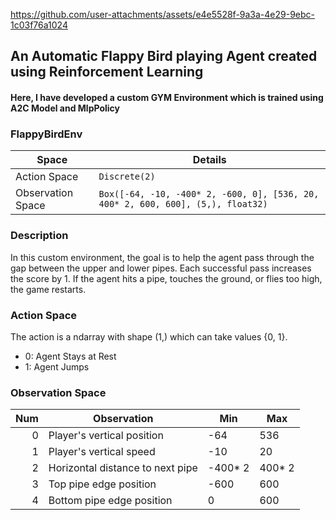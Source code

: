 

https://github.com/user-attachments/assets/e4e5528f-9a3a-4e29-9ebc-1c03f76a1024

## An Automatic Flappy Bird playing Agent created using Reinforcement Learning
#### Here, I have developed a custom GYM Environment which is trained using A2C Model and MlpPolicy

### FlappyBirdEnv

| **Space**              | **Details**                                                                                                                                         |
|------------------------|-----------------------------------------------------------------------------------------------------------------------------------------------------|
| Action Space           | `Discrete(2)`                                                                                                                                       |
| Observation Space      | `Box([-64, -10, -400* 2, -600, 0], [536, 20, 400* 2, 600, 600], (5,), float32)`                                                                     |

### Description
In this custom environment, the goal is to help the agent pass through the gap between the upper and lower pipes. Each successful pass increases the score by 1. If the agent hits a pipe, touches the ground, or flies too high, the game restarts.

### Action Space
The action is a ndarray with shape (1,) which can take values {0, 1}.
- 0: Agent Stays at Rest
- 1: Agent Jumps

### Observation Space
| **Num** | **Observation**                    | **Min**    | **Max**   |
|--------:|------------------------------------|------------|-----------|
| 0       | Player's vertical position         | -64        | 536       |
| 1       | Player's vertical speed            | -10        | 20        |
| 2       | Horizontal distance to next pipe   | -400* 2    | 400* 2    |
| 3       | Top pipe edge position             | -600       | 600       |
| 4       | Bottom pipe edge position          | 0          | 600       |     


